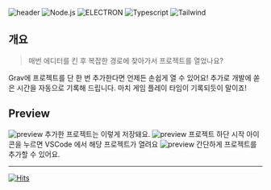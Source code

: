 ![header](https://capsule-render.vercel.app/api?type=rect&color=gradient&height=100&section=header&text=Grav&fontSize=45&fontAlign=80&fontAlignY=52)
![Node.js](https://img.shields.io/badge/Node-339933?style=flat-square&logo=Node.js&logoColor=white)
![ELECTRON](https://img.shields.io/badge/Electron-47848F?style=flat-square&logo=Electron&logoColor=white)
![Typescript](https://img.shields.io/badge/Typescript-3178c6?style=flat-square&logo=typescript&logoColor=white)
![Tailwind](https://img.shields.io/badge/Tailwind-06B6D4?style=flat-square&logo=sass&logoColor=white)

## 개요

> 매번 에디터를 킨 후 복잡한 경로에 찾아가서 프로젝트를 열었나요?

Grav에 프로젝트를 단 한 번 추가한다면 언제든 손쉽게 열 수 있어요!
추가로 개발에 쏟은 시간을 자동으로 기록해 드립니다.
마치 게임 플레이 타임이 기록되듯이 말이죠!

## Preview

![preview](https://github.com/user-attachments/assets/cec48840-8159-44d1-b093-664c1cf8c1aa)
추가한 프로젝트는 이렇게 저장돼요.
![preview](https://github.com/user-attachments/assets/e7a09717-4afb-4c90-90c1-3a4171d09243)
프로젝트 하단 시작 아이콘을 누르면 VSCode 에서 해당 프로젝트가 열려요
![preview](https://github.com/user-attachments/assets/4d26a009-cc99-45c3-a726-6c364adbaee9)
간단하게 프로젝트를 추가할 수 있어요.

---

[![Hits](https://hits.seeyoufarm.com/api/count/incr/badge.svg?url=https%3A%2F%2Fgithub.com%2FTaehyunJeon0203%2Fgrav&count_bg=%23ABA4F4&title_bg=%234C60F7&icon=&icon_color=%239BA9F0&title=Visit&edge_flat=false)](https://hits.seeyoufarm.com)
